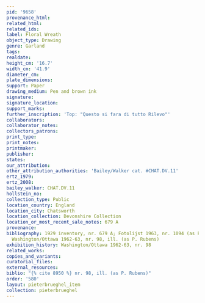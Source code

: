 ```yaml
---
pid: '9658'
provenance_html:
related_html:
related_ids:
label: Floral Wreath
object_type: Drawing
genre: Garland
tags:
realdate:
height_cm: '16.7'
width_cm: '41.9'
diameter_cm:
plate_dimensions:
support: Paper
drawing_medium: Pen and brown ink
signature:
signature_location:
support_marks:
further_inscription: 'Top: "Questo si fara di tutto Rilevo"'
collaborators:
collaborator_notes:
collectors_patrons:
print_type:
print_notes:
printmaker:
publisher:
states:
our_attribution:
other_attribution_authorities: 'Bailey/Walker cat. #CHAT.DV.11'
ertz_1979:
ertz_2008:
bailey_walker: CHAT.DV.11
hollstein_no:
collection_type: Public
location_country: England
location_city: Chatsworth
location_collection: Devonshire Collection
location_or_most_recent_sale_notes: 679 A
provenance:
bibliography: 1929 inventory, nr. 679 A; Fotolijst 1963, nr. 1094 (as P. P. Rubens);
  Washington/Ottawa 1962-63, nr. 98, ill. (as P. Rubens)
exhibition_history: Washington/Ottawa 1962-63, nr. 98
related_works:
copies_and_variants:
curatorial_files:
external_resources:
biblio: "{% cite 8950 %} nr. 98, ill. (as P. Rubens)"
order: '580'
layout: pieterbrueghel_item
collection: pieterbrueghel
---
```

